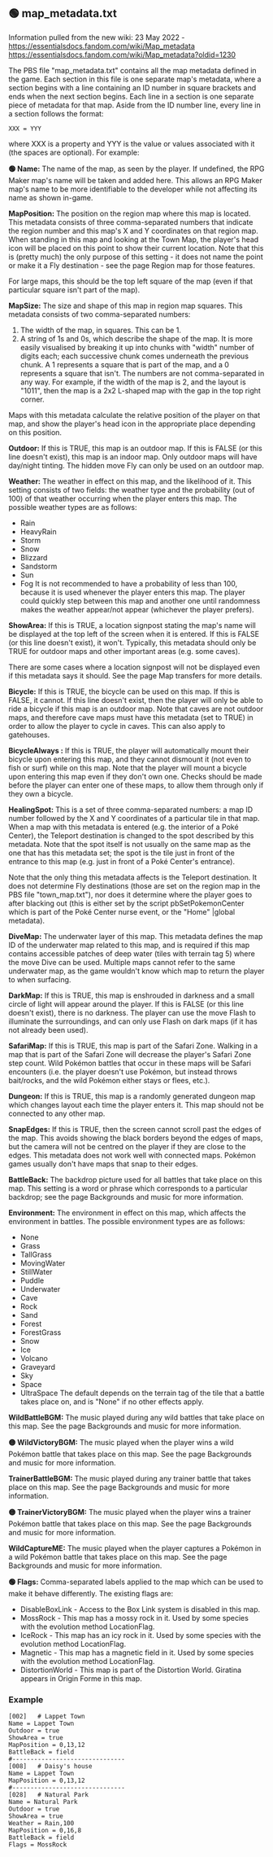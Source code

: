 ## 🟢 map_metadata.txt


Information pulled from the new wiki:
23 May 2022 - https://essentialsdocs.fandom.com/wiki/Map_metadata
https://essentialsdocs.fandom.com/wiki/Map_metadata?oldid=1230

The PBS file "map_metadata.txt" contains all the map metadata defined in the game. Each section in this file is one separate map's metadata, where a section begins with a line containing an ID number in square brackets and ends when the next section begins. Each line in a section is one separate piece of metadata for that map.
Aside from the ID number line, every line in a section follows the format:
```
XXX = YYY
```

where XXX is a property and YYY is the value or values associated with it (the spaces are optional). For example:



**🟢 Name:**
The name of the map, as seen by the player. If undefined, the RPG Maker map's name will be taken and added here.
This allows an RPG Maker map's name to be more identifiable to the developer while not affecting its name as shown in-game.

**MapPosition:**
The position on the region map where this map is located. This metadata consists of three comma-separated numbers that indicate the region number and this map's X and Y coordinates on that region map.
When standing in this map and looking at the Town Map, the player's head icon will be placed on this point to show their current location. Note that this is (pretty much) the only purpose of this setting - it does not name the point or make it a Fly destination - see the page Region map for those features.

For large maps, this should be the top left square of the map (even if that particular square isn't part of the map).

**MapSize:**
The size and shape of this map in region map squares. This metadata consists of two comma-separated numbers:
1. The width of the map, in squares. This can be 1.
2. A string of 1s and 0s, which describe the shape of the map. It is more easily visualised by breaking it up into chunks with "width" number of digits each; each successive chunk comes underneath the previous chunk. A 1 represents a square that is part of the map, and a 0 represents a square that isn't. The numbers are not comma-separated in any way.
For example, if the width of the map is 2, and the layout is "1011", then the map is a 2x2 L-shaped map with the gap in the top right corner.

Maps with this metadata calculate the relative position of the player on that map, and show the player's head icon in the appropriate place depending on this position.

**Outdoor:**
If this is TRUE, this map is an outdoor map. If this is FALSE (or this line doesn't exist), this map is an indoor map. Only outdoor maps will have day/night tinting. The hidden move Fly can only be used on an outdoor map.

**Weather:**
The weather in effect on this map, and the likelihood of it. This setting consists of two fields: the weather type and the probability (out of 100) of that weather occurring when the player enters this map. The possible weather types are as follows:
- Rain
- HeavyRain
- Storm
- Snow
- Blizzard
- Sandstorm
- Sun
- Fog
It is not recommended to have a probability of less than 100, because it is used whenever the player enters this map. The player could quickly step between this map and another one until randomness makes the weather appear/not appear (whichever the player prefers).

**ShowArea:**
If this is TRUE, a location signpost stating the map's name will be displayed at the top left of the screen when it is entered. If this is FALSE (or this line doesn't exist), it won't.
Typically, this metadata should only be TRUE for outdoor maps and other important areas (e.g. some caves).

There are some cases where a location signpost will not be displayed even if this metadata says it should. See the page Map transfers for more details.

**Bicycle:**
If this is TRUE, the bicycle can be used on this map. If this is FALSE, it cannot. If this line doesn't exist, then the player will only be able to ride a bicycle if this map is an outdoor map.
Note that caves are not outdoor maps, and therefore cave maps must have this metadata (set to TRUE) in order to allow the player to cycle in caves. This can also apply to gatehouses.

**BicycleAlways	:**
If this is TRUE, the player will automatically mount their bicycle upon entering this map, and they cannot dismount it (not even to fish or surf) while on this map.
Note that the player will mount a bicycle upon entering this map even if they don't own one. Checks should be made before the player can enter one of these maps, to allow them through only if they own a bicycle.

**HealingSpot:**
This is a set of three comma-separated numbers: a map ID number followed by the X and Y coordinates of a particular tile in that map.
When a map with this metadata is entered (e.g. the interior of a Poké Center), the Teleport destination is changed to the spot described by this metadata. Note that the spot itself is not usually on the same map as the one that has this metadata set; the spot is the tile just in front of the entrance to this map (e.g. just in front of a Poké Center's entrance).

Note that the only thing this metadata affects is the Teleport destination. It does not determine Fly destinations (those are set on the region map in the PBS file "town_map.txt"), nor does it determine where the player goes to after blacking out (this is either set by the script pbSetPokemonCenter which is part of the Poké Center nurse event, or the "Home" |global metadata).

**DiveMap:**
The underwater layer of this map. This metadata defines the map ID of the underwater map related to this map, and is required if this map contains accessible patches of deep water (tiles with terrain tag 5) where the move Dive can be used.
Multiple maps cannot refer to the same underwater map, as the game wouldn't know which map to return the player to when surfacing.


**DarkMap:**
If this is TRUE, this map is enshrouded in darkness and a small circle of light will appear around the player. If this is FALSE (or this line doesn't exist), there is no darkness. The player can use the move Flash to illuminate the surroundings, and can only use Flash on dark maps (if it has not already been used).

**SafariMap:**
If this is TRUE, this map is part of the Safari Zone.
Walking in a map that is part of the Safari Zone will decrease the player's Safari Zone step count. Wild Pokémon battles that occur in these maps will be Safari encounters (i.e. the player doesn't use Pokémon, but instead throws bait/rocks, and the wild Pokémon either stays or flees, etc.).

**Dungeon:**
If this is TRUE, this map is a randomly generated dungeon map which changes layout each time the player enters it. This map should not be connected to any other map.

**SnapEdges:**
If this is TRUE, then the screen cannot scroll past the edges of the map. This avoids showing the black borders beyond the edges of maps, but the camera will not be centred on the player if they are close to the edges.
This metadata does not work well with connected maps. Pokémon games usually don't have maps that snap to their edges.

**BattleBack:**
The backdrop picture used for all battles that take place on this map. This setting is a word or phrase which corresponds to a particular backdrop; see the page Backgrounds and music for more information.

**Environment:**
The environment in effect on this map, which affects the environment in battles. The possible environment types are as follows:
- None
- Grass
- TallGrass
- MovingWater
- StillWater
- Puddle
- Underwater
- Cave
- Rock
- Sand
- Forest
- ForestGrass
- Snow
- Ice
- Volcano
- Graveyard
- Sky
- Space
- UltraSpace
The default depends on the terrain tag of the tile that a battle takes place on, and is "None" if no other effects apply.

**WildBattleBGM:**
The music played during any wild battles that take place on this map. See the page Backgrounds and music for more information.

**🟡 WildVictoryBGM:**
The music played when the player wins a wild Pokémon battle that takes place on this map. See the page Backgrounds and music for more information.

**TrainerBattleBGM:**
The music played during any trainer battle that takes place on this map. See the page Backgrounds and music for more information.

**🟡 TrainerVictoryBGM:**
The music played when the player wins a trainer Pokémon battle that takes place on this map. See the page Backgrounds and music for more information.

**WildCaptureME:**
The music played when the player captures a Pokémon in a wild Pokémon battle that takes place on this map. See the page Backgrounds and music for more information.

**🟢 Flags:**
Comma-separated labels applied to the map which can be used to make it behave differently. The existing flags are:
- DisableBoxLink - Access to the Box Link system is disabled in this map.
- MossRock - This map has a mossy rock in it. Used by some species with the evolution method LocationFlag.
- IceRock - This map has an icy rock in it. Used by some species with the evolution method LocationFlag.
- Magnetic - This map has a magnetic field in it. Used by some species with the evolution method LocationFlag.
- DistortionWorld - This map is part of the Distortion World. Giratina appears in Origin Forme in this map.

### Example

```
[002]   # Lappet Town
Name = Lappet Town
Outdoor = true
ShowArea = true
MapPosition = 0,13,12
BattleBack = field
#-------------------------------
[008]   # Daisy's house
Name = Lappet Town
MapPosition = 0,13,12
#-------------------------------
[028]   # Natural Park
Name = Natural Park
Outdoor = true
ShowArea = true
Weather = Rain,100
MapPosition = 0,16,8
BattleBack = field
Flags = MossRock
```